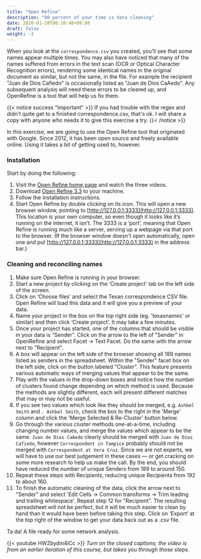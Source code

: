 ```yaml
---
title: "Open Refine"
description: "80 percent of your time is data cleaning"
date: 2020-01-28T00:10:48+09:00
draft: false
weight: -3
---
```


When you look at the `correspondence.csv` you created, you'll see that some names appear multiple times. You may also have noticed that many of the names suffered from errors in the text scan (OCR or Optical Character Recognition errors), rendering some identical names in the original document as similar, but not the same, in the file. For example the recipient "Juan de Dios Cafiedo" is occasionally listed as "Juan de Dios CaAedo". Any subsequent analysis will need these errors to be cleared up, and OpenRefine is a tool that will help us fix them.

{{< notice success "Important" >}} If you had trouble with the regex and didn't quite get to a finished correspondence.csv, that's ok. I will share a copy with anyone who needs it to give this exercise a try.
{{< /notice >}}

In this exercise, we are going to use the Open Refine tool that originated with Google. Since 2012, it has been open source and freely available online. Using it takes a bit of getting used to, however.

### Installation

Start by doing the following:

1. Visit the [Open Refine home page](http://openrefine.org/) and watch the three videos.
2. Download [Open Refine 3.3](http://openrefine.org/download.html) to your machine.
3. Follow the installation instructions.
4. Start Open Refine by double clicking on its icon. This will open a new browser window, pointing to [http://127.0.0.1:3333](http://127.0.0.1:3333). This location is your own computer, so even though it looks like it’s running on the internet, it isn’t. The 3333 is a ‘port’, meaning that Open Refine is running much like a server, serving up a webpage via that port to the browser. (If the browser window doesn't open automatically, open one and put [http://127.0.0.1:3333](http://127.0.0.1:3333) in the address bar.)

### Cleaning and reconciling names

1. Make sure Open Refine is running in your browser.
2. Start a new project by clicking on the ‘Create project’ tab on the left side of the screen.
3. Click on ‘Choose files’ and select the Texan correspondence CSV file. Open Refine will load this data and it will give you a preview of your data.
4. Name your project in the box on the top right side (eg. 'texasnames' or similar) and then click ‘Create project’. It may take a few minutes.
5. Once your project has started, one of the columns that should be visible in your data is "Sender". Click on the arrow to the left of "Sender" in OpenRefine and select Facet -> Text Facet. Do the same with the arrow next to "Recipient".
6. A box will appear on the left side of the browser showing all 189 names listed as senders in the spreadsheet.  Within the "Sender" facet box on the left side, click on the button labeled "Cluster". This feature presents various automatic ways of merging values that appear to be the same.
7. Play with the values in the drop-down boxes and notice how the number of clusters found change depending on which method is used. Because the methods are slightly different, each will present different matches that may or may not be useful.
8. If you see two values which look like they should be merged, e.g. `Ashbel Smith` and `. Ashbel Smith`, check the box to the right in the 'Merge' column and click the 'Merge Selected & Re-Cluster' button below.
9. Go through the various cluster methods one-at-a-time, including changing number values, and merge the values which appear to be the same. `Juan de Dios CaAedo` clearly should be merged with `Juan de Dios Cafiedo`, however `Correspondent in Tampico` probably should not be merged with `Correspondent at Vera Cruz`. Since we are not experts, we will have to use our best judgement in these cases — or get cracking on some more research to help us make the call. By the end, you should have reduced the number of unique Senders from 189 to around 150.
10. Repeat these steps with Recipients, reducing unique Recipients from 192 to about 160.
11. To finish the automatic cleaning of the data, click the arrow next to "Sender" and select 'Edit Cells -> Common transforms -> Trim leading and trailing whitespace'.
Repeat step 12 for "Recipient". The resulting spreadsheet will not be perfect, but it will be much easier to clean by hand than it would have been before taking this step.
Click on ‘Export’ at the top right of the window to get your data back out as a .csv file.

Ta da! A file ready for some network analysis.

{{< youtube HWZbydm4iCc >}}
_Turn on the closed captions; the video is from an earlier iteration of this course, but takes you through those steps._
